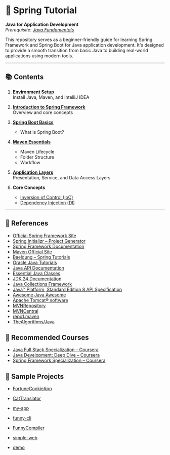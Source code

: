 # 🌱 Spring Tutorial

**Java for Application Development**  
*Prerequisite: [Java Fundamentals](https://dev.java/learn/)*

This repository serves as a beginner-friendly guide for learning Spring Framework and Spring Boot for Java application development. It's designed to provide a smooth transition from basic Java to building real-world applications using modern tools.

---

## 📚 Contents

1. **[Environment Setup](docs/setup.md)**  
   Install Java, Maven, and IntelliJ IDEA

2. **[Introduction to Spring Framework](docs/spring_framework.md)**  
   Overview and core concepts

3. **[Spring Boot Basics](docs/spring_boot.md)**  
   - What is Spring Boot?  

4. **[Maven Essentials](docs/maven.md)**  
   - Maven Lifecycle  
   - Folder Structure  
   - Workflow

5. **[Application Layers](docs/Layers.md)**  
   Presentation, Service, and Data Access Layers

6. **Core Concepts**  
   - [Inversion of Control (IoC)](docs/IoC.md)
   - [Dependency Injection (DI)](docs/DI.md)

---

## 📌 References

- [Official Spring Framework Site](https://spring.io/)
- [Spring Initializr – Project Generator](https://start.spring.io/)
- [Spring Framework Documentation](https://docs.spring.io/spring-framework/reference/)
- [Maven Official Site](https://maven.apache.org/)
- [Baeldung – Spring Tutorials](https://www.baeldung.com/spring-tutorial)
- [Oracle Java Tutorials](https://docs.oracle.com/javase/tutorial/index.html)
- [Java API Documentation](https://docs.oracle.com/javase/8/docs/api/)
- [Essential Java Classes](https://docs.oracle.com/javase/tutorial/essential/index.html)
- [JDK 24 Documentation](https://docs.oracle.com/en/java/javase/24/)
- [Java Collections Framework](https://docs.oracle.com/javase/tutorial/collections/index.html)
- [Java™ Platform, Standard Edition 8 API Specification](https://docs.oracle.com/javase/8/docs/api/overview-summary.html)
- [Awesome Java Awesome](https://github.com/akullpp/awesome-java)
- [Apache Tomcat® software](https://tomcat.apache.org/)
- [MVNRepository](https://mvnrepository.com/)
- [MVNCentral](https://central.sonatype.com/)
- [repo1.maven](https://repo1.maven.org/)
- [TheAlgorithms/Java](https://github.com/TheAlgorithms/Java)

## 📖 Recommended Courses

- [Java Full Stack Specialization – Coursera](https://www.coursera.org/specializations/java-fullstack#courses)
- [Java Development: Deep Dive – Coursera](https://www.coursera.org/specializations/java-development-deep-divep-dive#courses)
- [Spring Framework Specialization – Coursera](https://www.coursera.org/specializations/spring-framework)


## 📁 Sample Projects

- [FortuneCookieApp](https://github.com/locchh/FortuneCookieApp)

- [CatTranslator](https://github.com/locchh/CatTranslator)

- [my-app](https://github.com/locchh/my-app)

- [funny-cli](https://github.com/locchh/funny-cli)

- [FunnyCompiler](https://github.com/locchh/FunnyCompiler)

- [simple-web](https://github.com/locchh/simple-web)

- [demo](https://github.com/locchh/demo)